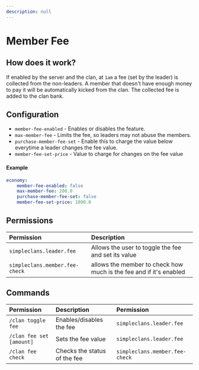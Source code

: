 ```yaml
---
description: null
---
```


# Member Fee

## How does it work?

If enabled by the server and the clan, at `1am` a fee \(set by the leader\) is collected from the non-leaders. A member that doesn't have enough money to pay it will be automatically kicked from the clan. The collected fee is added to the clan bank.

## Configuration

* `member-fee-enabled` - Enables or disables the feature.
* `max-member-fee` - Limits the fee, so leaders may not abuse the members.
* `purchase-member-fee-set` - Enable this to charge the value below everytime a leader changes the fee value.
* `member-fee-set-price` - Value to charge for changes on the fee value

#### Example

```yaml
economy:
    member-fee-enabled: false
    max-member-fee: 200.0
    purchase-member-fee-set: false
    member-fee-set-price: 1000.0
```

## Permissions

| Permission | Description |
| :--- | :--- |
| `simpleclans.leader.fee` | Allows the user to toggle the fee and set its value |
| `simpleclans.member.fee-check` | allows the member to check how much is the fee and if it's enabled |

## Commands

| Permission | Description | Permission |
| :--- | :--- | :--- |
| `/clan toggle fee` | Enables/disables the fee | `simpleclans.leader.fee` |
| `/clan fee set [amount]` | Sets the fee value | `simpleclans.leader.fee` |
| `/clan fee check` | Checks the status of the fee | `simpleclans.member.fee-check` |

